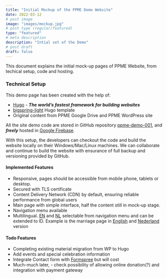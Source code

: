 ```yaml
---
title: "Initial Mockup of the PPME Demo Website"
date: 2022-03-12
# post image
image: "images/mockup.jpg"
# post type (regular/featured)
type: "featured"
# meta description
description: "Intial set of the Demo"
# post draft
draft: false
---
```



This document explains the initial mock-up pages of PPME Website, from techical setup, code and hosting.

### Technical Setup
This demo page has been created with the help of:
* [Hugo](https://gohugo.io/) - ***The world’s fastest framework for building websites***
* [bigspring-light](https://github.com/themefisher/bigspring-light) Hugo template
* Original content from PPME Google Drive and PPME WordPress site


All the site demo code are stored in GitHub repository [ppme-demo-001](https://github.com/rostiarso/ppme-demo-001), and ***freely*** hosted in [Google Firebase](https://firebase.google.com/).

With this setup, the developers can checkout the code and build the website locally on their Windows/Mac/Linux machines.
We can collaborate and continue to build the website with ensurance of full backup and versioning provided by GitHub.

#### Implemented Features

* Responsive, pages should be accessible from mobile phone, tablets or desktop.
* Secured with TLS certificate
* Content Delivery Network (CDN) by default, ensuring reliable performance from global users
* Main page with simple interface, half the content still in mock-up stage.
* Navigation menu available 
* Multilingual. [EN](/) and [NL](/nl/) selectable from navigation menu and can be extended to ID. Example is the marriage page in [English](https://ppme-demo-001.web.app/ibadah/marriage/) and [Nederland](https://ppme-demo-001.web.app/nl/ibadah/marriage/) version

#### Todo Features

* Completing existing material migration from WP to Hugo
* Add events and special celebration information 
* Integrate Contact form with [Formspree](https://formspree.io/plans) but will cost
* Much-much later, - check possibility of allowing online donation(?) and integration with payment gateway
